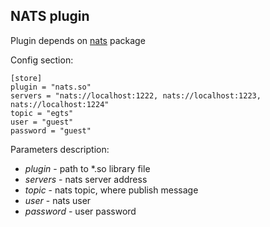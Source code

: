 ## NATS plugin

Plugin depends on [nats](http://github.com/nats-io/nats.go) package

Config section:

```
[store]
plugin = "nats.so"
servers = "nats://localhost:1222, nats://localhost:1223, nats://localhost:1224"
topic = "egts"
user = "guest"
password = "guest"

```

Parameters description:

- *plugin* - path to *.so library file  
- *servers* - nats server address
- *topic* - nats topic, where publish message
- *user* - nats user
- *password* - user password

